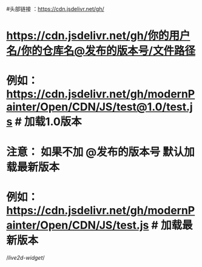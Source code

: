 #头部链接  ：https://cdn.jsdelivr.net/gh/

# https://cdn.jsdelivr.net/gh/你的用户名/你的仓库名@发布的版本号/文件路径

# 例如：https://cdn.jsdelivr.net/gh/modernPainter/Open/CDN/JS/test@1.0/test.js # 加载1.0版本

# 注意： 如果不加  @发布的版本号  默认加载最新版本

# 例如：https://cdn.jsdelivr.net/gh/modernPainter/Open/CDN/JS/test.js # 加载最新版本

/*live2d-widget*/

<link rel="stylesheet" href="https://cdn.jsdelivr.net/npm/font-awesome/css/font-awesome.min.css">

<script src="https://cdn.jsdelivr.net/gh/modernPainter/Open/CDN/Live2d/autoload.js"></script>
